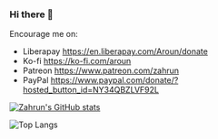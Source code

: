 ### Hi there 👋

Encourage me on:
- Liberapay https://en.liberapay.com/Aroun/donate
- Ko-fi https://ko-fi.com/aroun
- Patreon https://www.patreon.com/zahrun
- PayPal https://www.paypal.com/donate/?hosted_button_id=NY34QBZLVF92L


[![Zahrun's GitHub stats](https://github-readme-stats.vercel.app/api?username=zahrun)](https://github.com/anuraghazra/github-readme-stats)

![Top Langs](https://github-readme-stats.vercel.app/api/top-langs/?username=zahrun&hide=TeX&layout=compact)

<!--
**Zahrun/zahrun** is a ✨ _special_ ✨ repository because its `README.md` (this file) appears on your GitHub profile.

Here are some ideas to get you started:

- 🔭 I’m currently working on ...
- 🌱 I’m currently learning ...
- 👯 I’m looking to collaborate on ...
- 🤔 I’m looking for help with ...
- 💬 Ask me about ...
- 📫 How to reach me: ...
- 😄 Pronouns: ...
- ⚡ Fun fact: ...
-->
